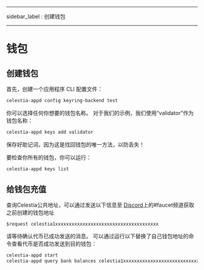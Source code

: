 - - -
sidebar_label : 创建钱包
- - -

# 钱包

## 创建钱包

首先，创建一个应用程序 CLI 配置文件：

```sh
celestia-appd config keyring-backend test
```

你可以选择任何你想要的钱包名称。 对于我们的示例，我们使用“validator”作为钱包名称：

```sh
celestia-appd keys add validator
```

保存好助记词，因为这是找回钱包的唯一方法，以防丢失！

要检查你所有的钱包，你可以运行：

```sh
celestia-appd keys list
```

## 给钱包充值

查询Celestia公共地址，可以通过发送以下信息至 [Discord](https://discord.gg/celestiacommunity)上的#faucet频道获取之前创建的钱包地址

```text
$request celestia1xxxxxxxxxxxxxxxxxxxxxxxxxxxxxxxxxxxxxx
```

请等待确认代币已成功发送的消息。 可以通过运行以下替换了自己钱包地址的命令查看代币是否成功发送到目的钱包：

```sh
celestia-appd start
celestia-appd query bank balances celestia1xxxxxxxxxxxxxxxxxxxxxxxxxxxxxxxxxxxxxx
```
